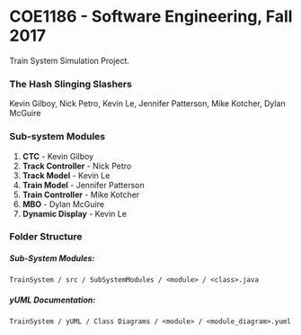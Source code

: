# COE1186 - Software Engineering, Fall 2017
Train System Simulation Project.

### The Hash Slinging Slashers
Kevin Gilboy, Nick Petro, Kevin Le, Jennifer Patterson, Mike Kotcher, Dylan McGuire

### Sub-system Modules
1. **CTC** - Kevin Gilboy
2. **Track Controller** - Nick Petro
3. **Track Model** - Kevin Le
4. **Train Model** - Jennifer Patterson
5. **Train Controller** - Mike Kotcher
6. **MBO** - Dylan McGuire
7. **Dynamic Display** - Kevin Le

### Folder Structure
##### Sub-System Modules:
`TrainSystem / src / SubSystemModules / <module> / <class>.java`

##### yUML Documentation:
`TrainSystem / yUML / Class Diagrams / <module> / <module_diagram>.yuml`